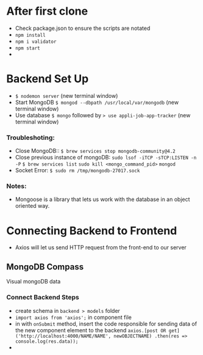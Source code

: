 # After first clone
* Check package.json to ensure the scripts are notated
* `npm install`
* `npm i validator`
* `npm start`
* 

# Backend Set Up

* `$ nodemon server` (new terminal window)
* Start MongoDB `$ mongod --dbpath /usr/local/var/mongodb` (new terminal window)
* Use database `$ mongo` followed by `> use appli-job-app-tracker` (new terminal window)

### Troubleshoting:
* Close MongoDB:: `$ brew services stop mongodb-community@4.2`
* Close previous instance of mongoDB:
    `sudo lsof -iTCP -sTCP:LISTEN -n -P`
    `$ brew services list`
    `sudo kill <mongo_command_pid>`
    `mongod`
* Socket Error: `$ sudo rm /tmp/mongodb-27017.sock`

### Notes:
* Mongoose is a library that lets us work with the database in an object oriented way.

# Connecting Backend to Frontend
* Axios will let us send HTTP request from the front-end to our server

## MongoDB Compass
Visual mongoDB data

### Connect Backend Steps
* create schema in `backend > models` folder
* `import axios from 'axios';` in component file
* in with `onSubmit` method, insert  the code responsible for sending data of the new component element to the backend
    `axios.[post OR get]('http://localhost:4000/NAME/NAME', newOBJECTNAME)
                .then(res => console.log(res.data));`
* 